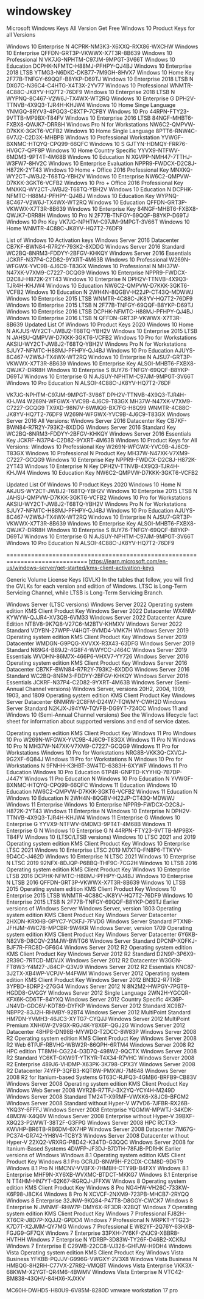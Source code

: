 # windowskey
Microsoft Windows Keys All Version
Get Free Windows 10 Product Keys for all Versions

Windows 10 Enterprise N	4CPRK-NM3K3-X6XXQ-RXX86-WXCHW
Windows 10 Enterprise	QFFDN-GRT3P-VKWWX-X7T3R-8B639
Windows 10 Professional N	VK7JG-NPHTM-C97JM-9MPGT-3V66T
Windows 10 Education	DCPHK-NFMTC-H88MJ-PFHPY-QJ4BJ
Windows 10 Enterprise 2018 LTSB	YTMG3-N6DKC-DKB77-7M9GH-8HVX7
Windows 10 Home Key	2F77B-TNFGY-69QQF-B8YKP-D69TJ
Windows 10 Enterprise 2018 LTSB N	DXG7C-N36C4-C4HTG-X4T3X-2YV77
Windows 10 Professional	WNMTR-4C88C-JK8YV-HQ7T2-76DF9
Windows 10 Enterprise 2018 LTSB N	WYPNQ-8C467-V2W6J-TX4WX-WT2RQ
Windows 10 Enterprise G	DPH2V-TTNVB-4X9Q3-TJR4H-KHJW4
Windows 10 Home Singe Language	YNMGQ-8RYV3-4PGQ3-C8XTP-7CFBY
Windows 10 Pro	44RPN-FTY23-9VTTB-MP9BX-T84FV
Windows 10 Enterprise 2016 LTSB	84NGF-MHBT6-FXBX8-QWJK7-DRR8H
Windows Pro N for Workstations	NW6C2-QMPVW-D7KKK-3GKT6-VCFB2
Windows 10 Home Single Language	8PTT6-RNW4C-6V7J2-C2D3X-MHBPB
Windows 10 Professional Workstation	YVWGF-BXNMC-HTQYQ-CPQ99-66QFC
Windows 10 S	GJTYN-HDMQY-FRR76-HVGC7-QPF8P
Windows 10 Home Country Specific	YYVX9-NTFWV-6MDM3-9PT4T-4M68B
Windows 10 Education N	XGVPP-NMH47-7TTHJ-W3FW7-8HV2C
Windows 10 Enterprise Evaluation	NPPR9-FWDCX-D2C8J-H872K-2YT43
Windows 10 Home + Office 2016 Professional Key	MNXKQ-WY2CT-JWBJ2-T68TQ-YBH2V
Windows 10 Enterprise	NW6C2-QMPVW-D7KKK-3GKT6-VCFB2
Windows 10 Pro + Office 2016 Professional Key	MNXKQ-WY2CT-JWBJ2-T68TQ-YBH2V
Windows 10 Education N	DCPHK-NFMTC-H88MJ-PFHPY-QJ4BJ
Windows 10 Education Key	WYPNQ-8C467-V2W6J-TX4WX-WT2RQ
Windows 10 Education	QFFDN-GRT3P-VKWWX-X7T3R-8B639
Windows 10 Enterprise Key	84NGF-MHBT6-FXBX8-QWJK7-DRR8H
Windows 10 Pro N	2F77B-TNFGY-69QQF-B8YKP-D69TJ
Windows 10 Pro Key	VK7JG-NPHTM-C97JM-9MPGT-3V66T
Windows 10 Home	WNMTR-4C88C-JK8YV-HQ7T2-76DF9
 

List of Windows 10 Activation keys
Windows Server 2016 Datacenter	CB7KF-BWN84-R7R2Y-793K2-8XDDG
Windows Server 2016 Standard	WC2BQ-8NRM3-FDDYY-2BFGV-KHKQY
Windows Server 2016 Essentials	JCKRF-N37P4-C2D82-9YXRT-4M63B
Windows 10 Professional	W269N-WFGWX-YVC9B-4J6C9-T83GX
Windows 10 Professional N	MH37W-N47XK-V7XM9-C7227-GCQG9
Windows 10 Enterprise	NPPR9-FWDCX-D2C8J-H872K-2YT43
Windows 10 Enterprise N	DPH2V-TTNVB-4X9Q3-TJR4H-KHJW4
Windows 10 Education	NW6C2-QMPVW-D7KKK-3GKT6-VCFB2
Windows 10 Education N	2WH4N-8QGBV-H22JP-CT43Q-MDWWJ
Windows 10 Enterprise 2015 LTSB	WNMTR-4C88C-JK8YV-HQ7T2-76DF9
Windows 10 Enterprise 2015 LTSB N	2F77B-TNFGY-69QQF-B8YKP-D69TJ
Windows 10 Enterprise 2016 LTSB	DCPHK-NFMTC-H88MJ-PFHPY-QJ4BJ
Windows 10 Enterprise 2016 LTSB N	QFFDN-GRT3P-VKWWX-X7T3R-8B639
Updated List Of Windows 10 Product Keys 2020
Windows 10 Home N	AKJUS-WY2CT-JWBJ2-T68TQ-YBH2V
Windows 10 Enterprise 2015 LTSB N	JAHSU-QMPVW-D7KKK-3GKT6-VCFB2
Windows 10 Pro for Workstations	AKSIU-WY2CT-JWBJ2-T68TQ-YBH2V
Windows Pro N for Workstations	SJUY7-NFMTC-H88MJ-PFHPY-QJ4BJ
Windows 10 Pro Education	AJUYS-8C467-V2W6J-TX4WX-WT2RQ
Windows 10 Enterprise N	AJSU7-GRT3P-VKWWX-X7T3R-8B639
Windows 10 Enterprise Key	ALSOI-MHBT6-FXBX8-QWJK7-DRR8H
Windows 10 Enterprise S	8UY76-TNFGY-69QQF-B8YKP-D69TJ
Windows 10 Enterprise G N	AJSUY-NPHTM-C97JM-9MPGT-3V66T
Windows 10 Pro Education N	ALSOI-4C88C-JK8YV-HQ7T2-76DF

VK7JG-NPHTM-C97JM-9MPGT-3V66T
DPH2V-TTNVB-4X9Q3-TJR4H-KHJW4
W269N-WFGWX-YVC9B-4J6C9-T83GX
MH37W-N47XK-V7XM9-C7227-GCQG9
TX9XD-98N7V-6WMQ6-BX7FG-H8Q99
WNMTR-4C88C-JK8YV-HQ7T2-76DF9
W269N-WFGWX-YVC9B-4J6C9-T83GX
Windows Server 2016 All Versions:
Windows Server 2016 Datacenter Key
CB7KF-BWN84-R7R2Y-793K2-8XDDG
Windows Server 2016 Standard Key
WC2BQ-8NRM3-FDDYY-2BFGV-KHKQY
Windows Server 2016 Essentials Key
JCKRF-N37P4-C2D82-9YXRT-4M63B
Windows 10 Product Keys for All Versions:
Windows 10 Professional Key
W269N-WFGWX-YVC9B-4J6C9-T83GX
Windows 10 Professional N Product Key
MH37W-N47XK-V7XM9-C7227-GCQG9
Windows 10 Enterprise Key
NPPR9-FWDCX-D2C8J-H872K-2YT43
Windows 10 Enterprise N Key
DPH2V-TTNVB-4X9Q3-TJR4H-KHJW4
Windows 10 Education Key
NW6C2-QMPVW-D7KKK-3GKT6-VCFB2
 

Updated List Of Windows 10 Product Keys 2020
Windows 10 Home N	AKJUS-WY2CT-JWBJ2-T68TQ-YBH2V
Windows 10 Enterprise 2015 LTSB N	JAHSU-QMPVW-D7KKK-3GKT6-VCFB2
Windows 10 Pro for Workstations	AKSIU-WY2CT-JWBJ2-T68TQ-YBH2V
Windows Pro N for Workstations	SJUY7-NFMTC-H88MJ-PFHPY-QJ4BJ
Windows 10 Pro Education	AJUYS-8C467-V2W6J-TX4WX-WT2RQ
Windows 10 Enterprise N	AJSU7-GRT3P-VKWWX-X7T3R-8B639
Windows 10 Enterprise Key	ALSOI-MHBT6-FXBX8-QWJK7-DRR8H
Windows 10 Enterprise S	8UY76-TNFGY-69QQF-B8YKP-D69TJ
Windows 10 Enterprise G N	AJSUY-NPHTM-C97JM-9MPGT-3V66T
Windows 10 Pro Education N	ALSOI-4C88C-JK8YV-HQ7T2-76DF9


=============================================================================
https://learn.microsoft.com/en-us/windows-server/get-started/kms-client-activation-keys

Generic Volume License Keys (GVLK)
In the tables that follow, you will find the GVLKs for each version and edition of Windows. LTSC is Long-Term Servicing Channel, while LTSB is Long-Term Servicing Branch.

Windows Server (LTSC versions)
Windows Server 2022
Operating system edition	KMS Client Product Key
Windows Server 2022 Datacenter	WX4NM-KYWYW-QJJR4-XV3QB-6VM33
Windows Server 2022 Datacenter
Azure Edition	NTBV8-9K7Q8-V27C6-M2BTV-KHMXV
Windows Server 2022 Standard	VDYBN-27WPP-V4HQT-9VMD4-VMK7H
Windows Server 2019
Operating system edition	KMS Client Product Key
Windows Server 2019 Datacenter	WMDGN-G9PQG-XVVXX-R3X43-63DFG
Windows Server 2019 Standard	N69G4-B89J2-4G8F4-WWYCC-J464C
Windows Server 2019 Essentials	WVDHN-86M7X-466P6-VHXV7-YY726
Windows Server 2016
Operating system edition	KMS Client Product Key
Windows Server 2016 Datacenter	CB7KF-BWN84-R7R2Y-793K2-8XDDG
Windows Server 2016 Standard	WC2BQ-8NRM3-FDDYY-2BFGV-KHKQY
Windows Server 2016 Essentials	JCKRF-N37P4-C2D82-9YXRT-4M63B
Windows Server (Semi-Annual Channel versions)
Windows Server, versions 20H2, 2004, 1909, 1903, and 1809
Operating system edition	KMS Client Product Key
Windows Server Datacenter	6NMRW-2C8FM-D24W7-TQWMY-CWH2D
Windows Server Standard	N2KJX-J94YW-TQVFB-DG9YT-724CC
Windows 11 and Windows 10 (Semi-Annual Channel versions)
See the Windows lifecycle fact sheet for information about supported versions and end of service dates.

Operating system edition	KMS Client Product Key
Windows 11 Pro
Windows 10 Pro	W269N-WFGWX-YVC9B-4J6C9-T83GX
Windows 11 Pro N
Windows 10 Pro N	MH37W-N47XK-V7XM9-C7227-GCQG9
Windows 11 Pro for Workstations
Windows 10 Pro for Workstations	NRG8B-VKK3Q-CXVCJ-9G2XF-6Q84J
Windows 11 Pro for Workstations N
Windows 10 Pro for Workstations N	9FNHH-K3HBT-3W4TD-6383H-6XYWF
Windows 11 Pro Education
Windows 10 Pro Education	6TP4R-GNPTD-KYYHQ-7B7DP-J447Y
Windows 11 Pro Education N
Windows 10 Pro Education N	YVWGF-BXNMC-HTQYQ-CPQ99-66QFC
Windows 11 Education
Windows 10 Education	NW6C2-QMPVW-D7KKK-3GKT6-VCFB2
Windows 11 Education N
Windows 10 Education N	2WH4N-8QGBV-H22JP-CT43Q-MDWWJ
Windows 11 Enterprise
Windows 10 Enterprise	NPPR9-FWDCX-D2C8J-H872K-2YT43
Windows 11 Enterprise N
Windows 10 Enterprise N	DPH2V-TTNVB-4X9Q3-TJR4H-KHJW4
Windows 11 Enterprise G
Windows 10 Enterprise G	YYVX9-NTFWV-6MDM3-9PT4T-4M68B
Windows 11 Enterprise G N
Windows 10 Enterprise G N	44RPN-FTY23-9VTTB-MP9BX-T84FV
Windows 10 (LTSC/LTSB versions)
Windows 10 LTSC 2021 and 2019
Operating system edition	KMS Client Product Key
Windows 10 Enterprise LTSC 2021
Windows 10 Enterprise LTSC 2019	M7XTQ-FN8P6-TTKYV-9D4CC-J462D
Windows 10 Enterprise N LTSC 2021
Windows 10 Enterprise N LTSC 2019	92NFX-8DJQP-P6BBQ-THF9C-7CG2H
Windows 10 LTSB 2016
Operating system edition	KMS Client Product Key
Windows 10 Enterprise LTSB 2016	DCPHK-NFMTC-H88MJ-PFHPY-QJ4BJ
Windows 10 Enterprise N LTSB 2016	QFFDN-GRT3P-VKWWX-X7T3R-8B639
Windows 10 LTSB 2015
Operating system edition	KMS Client Product Key
Windows 10 Enterprise 2015 LTSB	WNMTR-4C88C-JK8YV-HQ7T2-76DF9
Windows 10 Enterprise 2015 LTSB N	2F77B-TNFGY-69QQF-B8YKP-D69TJ
Earlier versions of Windows Server
Windows Server, version 1803
Operating system edition	KMS Client Product Key
Windows Server Datacenter	2HXDN-KRXHB-GPYC7-YCKFJ-7FVDG
Windows Server Standard	PTXN8-JFHJM-4WC78-MPCBR-9W4KR
Windows Server, version 1709
Operating system edition	KMS Client Product Key
Windows Server Datacenter	6Y6KB-N82V8-D8CQV-23MJW-BWTG6
Windows Server Standard	DPCNP-XQFKJ-BJF7R-FRC8D-GF6G4
Windows Server 2012 R2
Operating system edition	KMS Client Product Key
Windows Server 2012 R2 Standard	D2N9P-3P6X9-2R39C-7RTCD-MDVJX
Windows Server 2012 R2 Datacenter	W3GGN-FT8W3-Y4M27-J84CP-Q3VJ9
Windows Server 2012 R2 Essentials	KNC87-3J2TX-XB4WP-VCPJV-M4FWM
Windows Server 2012
Operating system edition	KMS Client Product Key
Windows Server 2012	BN3D2-R7TKB-3YPBD-8DRP2-27GG4
Windows Server 2012 N	8N2M2-HWPGY-7PGT9-HGDD8-GVGGY
Windows Server 2012 Single Language	2WN2H-YGCQR-KFX6K-CD6TF-84YXQ
Windows Server 2012 Country Specific	4K36P-JN4VD-GDC6V-KDT89-DYFKP
Windows Server 2012 Standard	XC9B7-NBPP2-83J2H-RHMBY-92BT4
Windows Server 2012 MultiPoint Standard	HM7DN-YVMH3-46JC3-XYTG7-CYQJJ
Windows Server 2012 MultiPoint Premium	XNH6W-2V9GX-RGJ4K-Y8X6F-QGJ2G
Windows Server 2012 Datacenter	48HP8-DN98B-MYWDG-T2DCC-8W83P
Windows Server 2008 R2
Operating system edition	KMS Client Product Key
Windows Server 2008 R2 Web	6TPJF-RBVHG-WBW2R-86QPH-6RTM4
Windows Server 2008 R2 HPC edition	TT8MH-CG224-D3D7Q-498W2-9QCTX
Windows Server 2008 R2 Standard	YC6KT-GKW9T-YTKYR-T4X34-R7VHC
Windows Server 2008 R2 Enterprise	489J6-VHDMP-X63PK-3K798-CPX3Y
Windows Server 2008 R2 Datacenter	74YFP-3QFB3-KQT8W-PMXWJ-7M648
Windows Server 2008 R2 for Itanium-based Systems	GT63C-RJFQ3-4GMB6-BRFB9-CB83V
Windows Server 2008
Operating system edition	KMS Client Product Key
Windows Web Server 2008	WYR28-R7TFJ-3X2YQ-YCY4H-M249D
Windows Server 2008 Standard	TM24T-X9RMF-VWXK6-X8JC9-BFGM2
Windows Server 2008 Standard without Hyper-V	W7VD6-7JFBR-RX26B-YKQ3Y-6FFFJ
Windows Server 2008 Enterprise	YQGMW-MPWTJ-34KDK-48M3W-X4Q6V
Windows Server 2008 Enterprise without Hyper-V	39BXF-X8Q23-P2WWT-38T2F-G3FPG
Windows Server 2008 HPC	RCTX3-KWVHP-BR6TB-RB6DM-6X7HP
Windows Server 2008 Datacenter	7M67G-PC374-GR742-YH8V4-TCBY3
Windows Server 2008 Datacenter without Hyper-V	22XQ2-VRXRG-P8D42-K34TD-G3QQC
Windows Server 2008 for Itanium-Based Systems	4DWFP-JF3DJ-B7DTH-78FJB-PDRHK
Earlier versions of Windows
Windows 8.1
Operating system edition	KMS Client Product Key
Windows 8.1 Pro	GCRJD-8NW9H-F2CDX-CCM8D-9D6T9
Windows 8.1 Pro N	HMCNV-VVBFX-7HMBH-CTY9B-B4FXY
Windows 8.1 Enterprise	MHF9N-XY6XB-WVXMC-BTDCT-MKKG7
Windows 8.1 Enterprise N	TT4HM-HN7YT-62K67-RGRQJ-JFFXW
Windows 8
Operating system edition	KMS Client Product Key
Windows 8 Pro	NG4HW-VH26C-733KW-K6F98-J8CK4
Windows 8 Pro N	XCVCF-2NXM9-723PB-MHCB7-2RYQQ
Windows 8 Enterprise	32JNW-9KQ84-P47T8-D8GGY-CWCK7
Windows 8 Enterprise N	JMNMF-RHW7P-DMY6X-RF3DR-X2BQT
Windows 7
Operating system edition	KMS Client Product Key
Windows 7 Professional	FJ82H-XT6CR-J8D7P-XQJJ2-GPDD4
Windows 7 Professional N	MRPKT-YTG23-K7D7T-X2JMM-QY7MG
Windows 7 Professional E	W82YF-2Q76Y-63HXB-FGJG9-GF7QX
Windows 7 Enterprise	33PXH-7Y6KF-2VJC9-XBBR8-HVTHH
Windows 7 Enterprise N	YDRBP-3D83W-TY26F-D46B2-XCKRJ
Windows 7 Enterprise E	C29WB-22CC8-VJ326-GHFJW-H9DH4
Windows Vista
Operating system edition	KMS Client Product Key
Windows Vista Business	YFKBB-PQJJV-G996G-VWGXY-2V3X8
Windows Vista Business N	HMBQG-8H2RH-C77VX-27R82-VMQBT
Windows Vista Enterprise	VKK3X-68KWM-X2YGT-QR4M6-4BWMV
Windows Vista Enterprise N	VTC42-BM838-43QHV-84HX6-XJXKV



MC60H-DWHD5-H80U9-6V85M-8280D vmware workstation 17 pro
